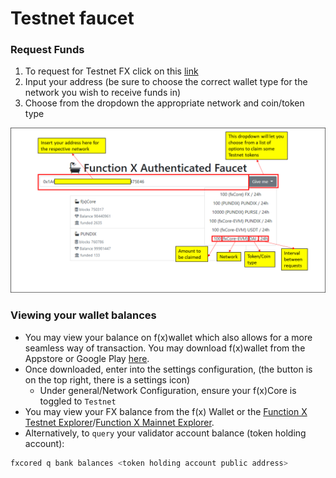 # Testnet faucet

### Request Funds

1. To request for Testnet FX click on this [link](https://dhobyghaut-faucet.functionx.io)
2. Input your address (be sure to choose the correct wallet type for the network you wish to receive funds in)
3. Choose from the dropdown the appropriate network and coin/token type

![Testnet Faucet](<../.gitbook/assets/image (29).png>)

### Viewing your wallet balances

* You may view your balance on f(x)wallet which also allows for a more seamless way of transaction. You may download f(x)wallet from the Appstore or Google Play [here](https://download.functionx.io).
* Once downloaded, enter into the settings configuration, (the button is on the top right, there is a settings icon)
  * Under general/Network Configuration, ensure your f(x)Core is toggled to `Testnet`
* You may view your FX balance from the f(x) Wallet or the [Function X Testnet Explorer](https://dhobyghaut-explorer.functionx.io)/[Function X Mainnet Explorer](https://explorer.functionx.io).
* Alternatively, to `query` your validator account balance (token holding account):

```bash
fxcored q bank balances <token holding account public address>
```
